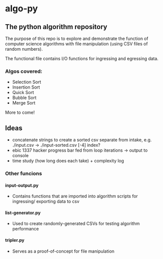 # algo-py

## The python algorithm repository
The purpose of this repo is to explore and demonstrate the function of computer
science algorithms with file manipulation (using CSV files of random numbers).

The functional file contains I/O functions for ingressing and egressing data.

### Algos covered:
* Selection Sort
* Insertion Sort
* Quick Sort
* Bubble Sort
* Merge Sort

More to come!


## Ideas
- concatenate strings to create a sorted csv separate from intake, e.g. ./input.csv -> ./input-sorted.csv [-4] index?
- ebic 1337 hacker progress bar fed from loop iterations -> output to console
- time study (how long does each take) + complexity log

### Other funcions

#### input-output.py
* Contains functions that are imported into algorithm scripts for ingressing/
exporting data to csv

#### list-generator.py
* Used to create randomly-generated CSVs for testing algorithm performance

#### tripler.py
* Serves as a proof-of-concept for file manipulation

